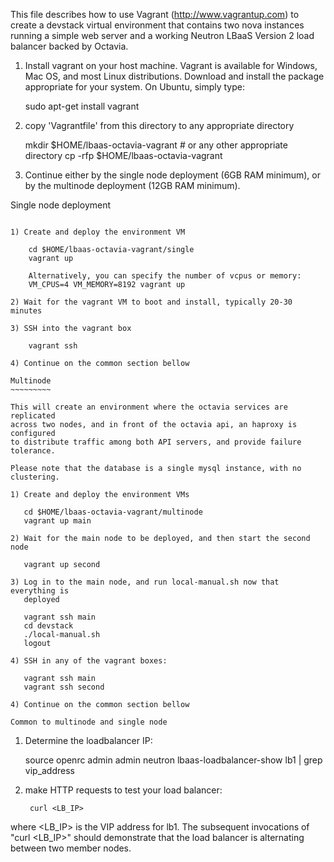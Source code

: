 This file describes how to use Vagrant (http://www.vagrantup.com) to
create a devstack virtual environment that contains two nova instances
running a simple web server and a working Neutron LBaaS Version 2 load
balancer backed by Octavia.

1) Install vagrant on your host machine.  Vagrant is available for
Windows, Mac OS, and most Linux distributions.  Download and install
the package appropriate for your system.  On Ubuntu, simply type:

    sudo apt-get install vagrant

2) copy 'Vagrantfile' from this directory to any appropriate directory

    mkdir $HOME/lbaas-octavia-vagrant            # or any other appropriate directory
    cp -rfp $HOME/lbaas-octavia-vagrant

3) Continue either by the single node deployment (6GB RAM minimum), or by the
multinode deployment (12GB RAM minimum).

Single node deployment
~~~~~~~~~~~~~~~~~~~~~~

1) Create and deploy the environment VM

    cd $HOME/lbaas-octavia-vagrant/single
    vagrant up

    Alternatively, you can specify the number of vcpus or memory:
    VM_CPUS=4 VM_MEMORY=8192 vagrant up

2) Wait for the vagrant VM to boot and install, typically 20-30 minutes

3) SSH into the vagrant box

    vagrant ssh

4) Continue on the common section bellow

Multinode
~~~~~~~~~

This will create an environment where the octavia services are replicated
across two nodes, and in front of the octavia api, an haproxy is configured
to distribute traffic among both API servers, and provide failure tolerance.

Please note that the database is a single mysql instance, with no clustering. 

1) Create and deploy the environment VMs

   cd $HOME/lbaas-octavia-vagrant/multinode
   vagrant up main

2) Wait for the main node to be deployed, and then start the second node

   vagrant up second

3) Log in to the main node, and run local-manual.sh now that everything is
   deployed

   vagrant ssh main
   cd devstack
   ./local-manual.sh
   logout

4) SSH in any of the vagrant boxes:

   vagrant ssh main
   vagrant ssh second

4) Continue on the common section bellow

Common to multinode and single node
~~~~~~~~~~~~~~~~~~~~~~~~~~~~~~~~~~~

1) Determine the loadbalancer IP:

    source openrc admin admin
    neutron lbaas-loadbalancer-show lb1 | grep vip_address

2) make HTTP requests to test your load balancer:

        curl <LB_IP>

where <LB_IP> is the VIP address for lb1.  The subsequent invocations of
"curl <LB_IP>" should demonstrate that the load balancer is alternating
between two member nodes.
